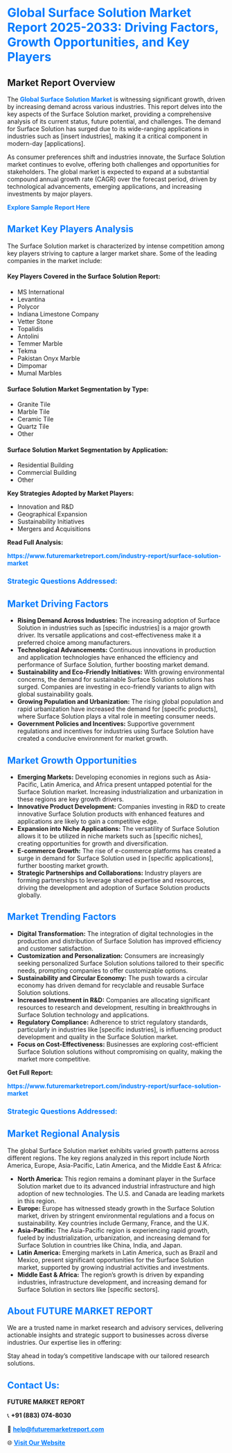 <h1 style="color: #007BFF;">Global Surface Solution Market Report 2025-2033: Driving Factors, Growth Opportunities, and Key Players</h1>

<section id="overview">
<h2>Market Report Overview</h2>
<p>The <a href="https://www.futuremarketreport.com/industry-report/surface-solution-market" style="color: #007BFF; text-decoration: none;"><strong>Global Surface Solution Market</strong></a> is witnessing significant growth, driven by increasing demand across various industries. This report delves into the key aspects of the Surface Solution market, providing a comprehensive analysis of its current status, future potential, and challenges. The demand for Surface Solution has surged due to its wide-ranging applications in industries such as [insert industries], making it a critical component in modern-day [applications].</p>
<p>As consumer preferences shift and industries innovate, the Surface Solution market continues to evolve, offering both challenges and opportunities for stakeholders. The global market is expected to expand at a substantial compound annual growth rate (CAGR) over the forecast period, driven by technological advancements, emerging applications, and increasing investments by major players.</p>
</section>

<section id="overview">
<p><a href="https://www.futuremarketreport.com/request-sample/reportId=101789" style="color: #007BFF; text-decoration: none;"><strong>Explore Sample Report Here</strong></a></p>
</section>

<section id="key-players">
<h2 style="color: #007BFF;">Market Key Players Analysis</h2>
<p>The Surface Solution market is characterized by intense competition among key players striving to capture a larger market share. Some of the leading companies in the market include:</p>
<h4>Key Players Covered in the Surface Solution Report:</h4>
<ul><li>MS International</li><li>Levantina</li><li>Polycor</li><li>Indiana Limestone Company</li><li>Vetter Stone</li><li>Topalidis</li><li>Antolini</li><li>Temmer Marble</li><li>Tekma</li><li>Pakistan Onyx Marble</li><li>Dimpomar</li><li>Mumal Marbles</li></ul>
<h4>Surface Solution Market Segmentation by Type:</h4>
<ul><li>Granite Tile</li><li>Marble Tile</li><li>Ceramic Tile</li><li>Quartz Tile</li><li>Other</li></ul>

<h4>Surface Solution Market Segmentation by Application:</h4>
<ul><li>Residential Building</li><li>Commercial Building</li><li>Other</li></ul>
<p><strong>Key Strategies Adopted by Market Players:</strong></p>
<ul>
<li>Innovation and R&D</li>
<li>Geographical Expansion</li>
<li>Sustainability Initiatives</li>
<li>Mergers and Acquisitions</li>
</ul>
</section>

<section>
<p><strong>Read Full Analysis: </strong></p><a href="https://www.futuremarketreport.com/industry-report/surface-solution-market" style="color: #007BFF; text-decoration: none;"><strong>https://www.futuremarketreport.com/industry-report/surface-solution-market</strong></a>
<h3 style="color: #007BFF;">Strategic Questions Addressed:</h3>
</section>

<section id="driving-factors">
<h2 style="color: #007BFF;">Market Driving Factors</h2>
<ul>
<li><strong>Rising Demand Across Industries:</strong> The increasing adoption of Surface Solution in industries such as [specific industries] is a major growth driver. Its versatile applications and cost-effectiveness make it a preferred choice among manufacturers.</li>
<li><strong>Technological Advancements:</strong> Continuous innovations in production and application technologies have enhanced the efficiency and performance of Surface Solution, further boosting market demand.</li>
<li><strong>Sustainability and Eco-Friendly Initiatives:</strong> With growing environmental concerns, the demand for sustainable Surface Solution solutions has surged. Companies are investing in eco-friendly variants to align with global sustainability goals.</li>
<li><strong>Growing Population and Urbanization:</strong> The rising global population and rapid urbanization have increased the demand for [specific products], where Surface Solution plays a vital role in meeting consumer needs.</li>
<li><strong>Government Policies and Incentives:</strong> Supportive government regulations and incentives for industries using Surface Solution have created a conducive environment for market growth.</li>
</ul>
</section>

<section id="growth-opportunities">
<h2 style="color: #007BFF;">Market Growth Opportunities</h2>
<ul>
<li><strong>Emerging Markets:</strong> Developing economies in regions such as Asia-Pacific, Latin America, and Africa present untapped potential for the Surface Solution market. Increasing industrialization and urbanization in these regions are key growth drivers.</li>
<li><strong>Innovative Product Development:</strong> Companies investing in R&D to create innovative Surface Solution products with enhanced features and applications are likely to gain a competitive edge.</li>
<li><strong>Expansion into Niche Applications:</strong> The versatility of Surface Solution allows it to be utilized in niche markets such as [specific niches], creating opportunities for growth and diversification.</li>
<li><strong>E-commerce Growth:</strong> The rise of e-commerce platforms has created a surge in demand for Surface Solution used in [specific applications], further boosting market growth.</li>
<li><strong>Strategic Partnerships and Collaborations:</strong> Industry players are forming partnerships to leverage shared expertise and resources, driving the development and adoption of Surface Solution products globally.</li>
</ul>
</section>

<section id="trending-factors">
<h2 style="color: #007BFF;">Market Trending Factors</h2>
<ul>
<li><strong>Digital Transformation:</strong> The integration of digital technologies in the production and distribution of Surface Solution has improved efficiency and customer satisfaction.</li>
<li><strong>Customization and Personalization:</strong> Consumers are increasingly seeking personalized Surface Solution solutions tailored to their specific needs, prompting companies to offer customizable options.</li>
<li><strong>Sustainability and Circular Economy:</strong> The push towards a circular economy has driven demand for recyclable and reusable Surface Solution solutions.</li>
<li><strong>Increased Investment in R&D:</strong> Companies are allocating significant resources to research and development, resulting in breakthroughs in Surface Solution technology and applications.</li>
<li><strong>Regulatory Compliance:</strong> Adherence to strict regulatory standards, particularly in industries like [specific industries], is influencing product development and quality in the Surface Solution market.</li>
<li><strong>Focus on Cost-Effectiveness:</strong> Businesses are exploring cost-efficient Surface Solution solutions without compromising on quality, making the market more competitive.</li>
</ul>
</section>

<section>
<p><strong>Get Full Report: </strong></p><a href="https://www.futuremarketreport.com/industry-report/surface-solution-market" style="color: #007BFF; text-decoration: none;"><strong>https://www.futuremarketreport.com/industry-report/surface-solution-market</strong></a>
<h3 style="color: #007BFF;">Strategic Questions Addressed:</h3>
</section>


<section id="regional-analysis">
<h2 style="color: #007BFF;">Market Regional Analysis</h2>
<p>The global Surface Solution market exhibits varied growth patterns across different regions. The key regions analyzed in this report include North America, Europe, Asia-Pacific, Latin America, and the Middle East & Africa:</p>
<ul>
<li><strong>North America:</strong> This region remains a dominant player in the Surface Solution market due to its advanced industrial infrastructure and high adoption of new technologies. The U.S. and Canada are leading markets in this region.</li>
<li><strong>Europe:</strong> Europe has witnessed steady growth in the Surface Solution market, driven by stringent environmental regulations and a focus on sustainability. Key countries include Germany, France, and the U.K.</li>
<li><strong>Asia-Pacific:</strong> The Asia-Pacific region is experiencing rapid growth, fueled by industrialization, urbanization, and increasing demand for Surface Solution in countries like China, India, and Japan.</li>
<li><strong>Latin America:</strong> Emerging markets in Latin America, such as Brazil and Mexico, present significant opportunities for the Surface Solution market, supported by growing industrial activities and investments.</li>
<li><strong>Middle East & Africa:</strong> The region’s growth is driven by expanding industries, infrastructure development, and increasing demand for Surface Solution in sectors like [specific sectors].</li>
</ul>
</section>

<footer>
<h2 style="color: #007BFF;">About FUTURE MARKET REPORT</h2>
<p>We are a trusted name in market research and advisory services, delivering actionable insights and strategic support to businesses across diverse industries. Our expertise lies in offering:</p>

<p>Stay ahead in today’s competitive landscape with our tailored research solutions.</p>

<h2 style="color: #007BFF;">Contact Us:</h2>
<p><strong>FUTURE MARKET REPORT</strong></p>
<p>📞 <strong>+91 (883) 074-8030</strong></p>
<p>📧 <strong><a href="mailto:help@futuremarketreport.com" style="color: #007BFF;">help@futuremarketreport.com</a></strong></p>
<p>🌐 <strong><a href="https://www.futuremarketreport.com/" style="color: #007BFF;">Visit Our Website</a></strong></p>
</footer>